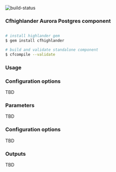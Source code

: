 ![build-status](https://travis-ci.com/theonestack/hl-component-aurora-postgres.svg?branch=master)

### Cfhighlander Aurora Postgres component

```bash

# install highlander gem
$ gem install cfhighlander

# build and validate standalone component
$ cfcompile --validate

```
### Usage

### Configuration options

TBD

### Parameters

TBD

### Configuration options

TBD

### Outputs

TBD
